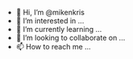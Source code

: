 - 👋 Hi, I’m @mikenkris
- 👀 I’m interested in ...
- 🌱 I’m currently learning ...
- 💞️ I’m looking to collaborate on ...
- 📫 How to reach me ...

<!---
mikenkris/mikenkris is a ✨ special ✨ repository because its `README.md` (this file) appears on your GitHub profile.
You can click the Preview link to take a look at your changes.
--->
